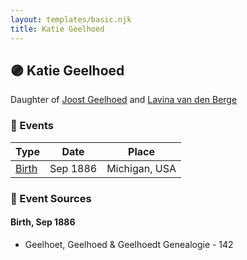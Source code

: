 ```yaml
---
layout: templates/basic.njk
title: Katie Geelhoed
---
```

## 🟣 Katie Geelhoed

Daughter of [Joost Geelhoed](/people/7/73673934) and [Lavina van den Berge](/people/7/71558365)

### 📆 Events

Type | Date | Place
------ | ------ | ------
[Birth](#event-dffa7d10-4b06-4b10-9fe1-1ee9b6910ad5) | Sep 1886 | Michigan, USA

### 📰 Event Sources

#### <a id="event-dffa7d10-4b06-4b10-9fe1-1ee9b6910ad5"></a> Birth, Sep 1886
* Geelhoet, Geelhoed & Geelhoedt Genealogie  - 142